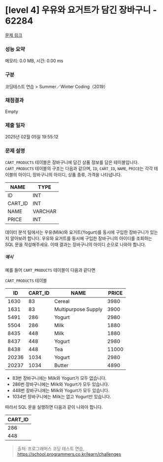 # [level 4] 우유와 요거트가 담긴 장바구니 - 62284 

[문제 링크](https://school.programmers.co.kr/learn/courses/30/lessons/62284) 

### 성능 요약

메모리: 0.0 MB, 시간: 0.00 ms

### 구분

코딩테스트 연습 > Summer／Winter Coding（2019）

### 채점결과

Empty

### 제출 일자

2025년 02월 05일 19:55:12

### 문제 설명

<p><code>CART_PRODUCTS</code> 테이블은 장바구니에 담긴 상품 정보를 담은 테이블입니다. <code>CART_PRODUCTS</code> 테이블의 구조는 다음과 같으며, <code>ID</code>, <code>CART_ID</code>, <code>NAME</code>, <code>PRICE</code>는 각각 테이블의 아이디, 장바구니의 아이디, 상품 종류, 가격을 나타냅니다.</p>
<table class="table">
        <thead><tr>
<th>NAME</th>
<th>TYPE</th>
</tr>
</thead>
        <tbody><tr>
<td>ID</td>
<td>INT</td>
</tr>
<tr>
<td>CART_ID</td>
<td>INT</td>
</tr>
<tr>
<td>NAME</td>
<td>VARCHAR</td>
</tr>
<tr>
<td>PRICE</td>
<td>INT</td>
</tr>
</tbody>
      </table>
<p>데이터 분석 팀에서는 우유(Milk)와 요거트(Yogurt)를 동시에 구입한 장바구니가 있는지 알아보려 합니다. 우유와 요거트를 동시에 구입한 장바구니의 아이디를 조회하는 SQL 문을 작성해주세요. 이때 결과는 장바구니의 아이디 순으로 나와야 합니다.</p>

<h5>예시</h5>

<p>예를 들어 <code>CART_PRODUCTS</code> 테이블이 다음과 같다면</p>

<p><code>CART_PRODUCTS</code> 테이블</p>
<table class="table">
        <thead><tr>
<th>ID</th>
<th>CART_ID</th>
<th>NAME</th>
<th>PRICE</th>
</tr>
</thead>
        <tbody><tr>
<td>1630</td>
<td>83</td>
<td>Cereal</td>
<td>3980</td>
</tr>
<tr>
<td>1631</td>
<td>83</td>
<td>Multipurpose Supply</td>
<td>3900</td>
</tr>
<tr>
<td>5491</td>
<td>286</td>
<td>Yogurt</td>
<td>2980</td>
</tr>
<tr>
<td>5504</td>
<td>286</td>
<td>Milk</td>
<td>1880</td>
</tr>
<tr>
<td>8435</td>
<td>448</td>
<td>Milk</td>
<td>1880</td>
</tr>
<tr>
<td>8437</td>
<td>448</td>
<td>Yogurt</td>
<td>2980</td>
</tr>
<tr>
<td>8438</td>
<td>448</td>
<td>Tea</td>
<td>11000</td>
</tr>
<tr>
<td>20236</td>
<td>1034</td>
<td>Yogurt</td>
<td>2980</td>
</tr>
<tr>
<td>20237</td>
<td>1034</td>
<td>Butter</td>
<td>4890</td>
</tr>
</tbody>
      </table>
<ul>
<li>83번 장바구니에는 Milk와 Yogurt가 모두 없습니다.</li>
<li>286번 장바구니에는 Milk와 Yogurt가 모두 있습니다.</li>
<li>448번 장바구니에는 Milk와 Yogurt가 모두 있습니다.</li>
<li>1034번 장바구니에는 Milk는 없고 Yogurt만 있습니다.</li>
</ul>

<p>따라서 SQL 문을 실행하면 다음과 같이 나와야 합니다.</p>
<table class="table">
        <thead><tr>
<th>CART_ID</th>
</tr>
</thead>
        <tbody><tr>
<td>286</td>
</tr>
<tr>
<td>448</td>
</tr>
</tbody>
      </table>

> 출처: 프로그래머스 코딩 테스트 연습, https://school.programmers.co.kr/learn/challenges